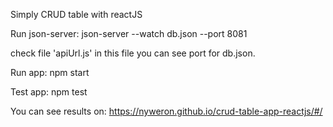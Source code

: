 Simply CRUD table with reactJS

Run json-server:
json-server --watch db.json --port 8081

check file 'apiUrl.js' in this file you can see port for db.json.

Run app:
npm start

Test app:
npm test

You can see results on:
https://nyweron.github.io/crud-table-app-reactjs/#/
